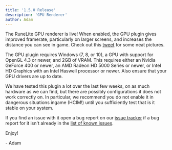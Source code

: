 ```yaml
---
title: '1.5.0 Release'
description: 'GPU Renderer'
author: Adam
---
```


The RuneLite GPU renderer is live! When enabled, the GPU plugin gives improved
framerate, particularly on larger screens, and increases the distance you can
see in game. Check out this [tweet](https://twitter.com/RuneLiteClient/status/1062440996401790977) for some neat pictures.

The GPU plugin requires Windows (7, 8, or 10), a GPU with support for OpenGL
4.3 or newer, and 2GB of VRAM. This requires either an Nvidia GeForce 400 or newer,
an AMD Radeon HD 5000 Series or newer, or Intel HD Graphics with an Intel Haswell
processor or newer. Also ensure that your GPU drivers are up to date.

We have tested this plugin a lot over the last few weeks, on as much hardware as
we can find, but there are possibly configurations it does not work correctly
on. In particular, we recommend you do not enable it in dangerous situations
ingame (HCIM!) until you sufficiently test that is it stable on your system.

If you find an issue with it open a bug report on our [issue
tracker](https://github.com/runelite/runelite/issues) if a bug report for it
isn't already in the [list of known issues](https://github.com/runelite/runelite/issues?q=is%3Aopen+is%3Aissue+label%3Abug+label%3Agpu).

Enjoy!

\- Adam
